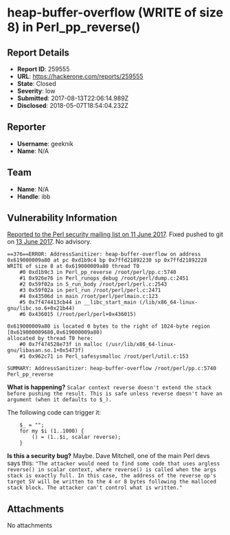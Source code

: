 # heap-buffer-overflow (WRITE of size 8) in Perl_pp_reverse()

## Report Details
- **Report ID**: 259555
- **URL**: https://hackerone.com/reports/259555
- **State**: Closed
- **Severity**: low
- **Submitted**: 2017-08-13T22:06:14.989Z
- **Disclosed**: 2018-05-07T18:54:04.232Z

## Reporter
- **Username**: geeknik
- **Name**: N/A

## Team
- **Name**: N/A
- **Handle**: ibb

## Vulnerability Information
[Reported to the Perl security mailing list on 11 June 2017](https://rt.perl.org/Ticket/Display.html?id=131555).
Fixed pushed to git on [13 June 2017](https://github.com/Perl/perl5/commit/d5d91c1e89a7882099b788fe66dfd438c0eb0a9e). No advisory.

```
==376==ERROR: AddressSanitizer: heap-buffer-overflow on address 0x619000009a80 at pc 0xd1b9c4 bp 0x7ffd21892230 sp 0x7ffd21892228
WRITE of size 8 at 0x619000009a80 thread T0
    #0 0xd1b9c3 in Perl_pp_reverse /root/perl/pp.c:5740
    #1 0x926e76 in Perl_runops_debug /root/perl/dump.c:2451
    #2 0x59f02a in S_run_body /root/perl/perl.c:2543
    #3 0x59f02a in perl_run /root/perl/perl.c:2471
    #4 0x43506d in main /root/perl/perlmain.c:123
    #5 0x7f474413cb44 in __libc_start_main (/lib/x86_64-linux-gnu/libc.so.6+0x21b44)
    #6 0x436015 (/root/perl/perl+0x436015)

0x619000009a80 is located 0 bytes to the right of 1024-byte region [0x619000009680,0x619000009a80)
allocated by thread T0 here:
    #0 0x7f474528e73f in malloc (/usr/lib/x86_64-linux-gnu/libasan.so.1+0x5473f)
    #1 0x962c71 in Perl_safesysmalloc /root/perl/util.c:153

SUMMARY: AddressSanitizer: heap-buffer-overflow /root/perl/pp.c:5740 Perl_pp_reverse
```

**What is happening?**
`Scalar context reverse doesn't extend the stack before pushing the result. This is safe unless reverse doesn't have an argument (when it defaults to $_).`

The following code can trigger it:
```
    $_ = "";
    for my $i (1..1000) {
        () = (1..$i, scalar reverse);
    }
```

**Is this a security bug?**
Maybe. Dave Mitchell, one of the main Perl devs says this: `"The attacker would need to find some code that uses argless reverse() in scalar context, where reverse() is called when the args stack is exactly full. In this case, the address of the reverse op's target SV will be written to the 4 or 8 bytes following the malloced stack block. The attacker can't control what is written."`


## Attachments
No attachments
